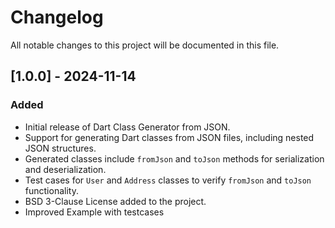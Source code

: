 # Changelog

All notable changes to this project will be documented in this file.


## [1.0.0] - 2024-11-14
### Added
- Initial release of Dart Class Generator from JSON.
- Support for generating Dart classes from JSON files, including nested JSON structures.
- Generated classes include `fromJson` and `toJson` methods for serialization and deserialization.
- Test cases for `User` and `Address` classes to verify `fromJson` and `toJson` functionality.
- BSD 3-Clause License added to the project.
- Improved Example with testcases

